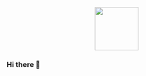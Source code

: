<div id="header" align="center">
  <img src="[![image](https://github.com/aaronb137/aaronb137/assets/6921499/b0c4bacf-914d-4948-830b-aca651792733)](https://media.tenor.com/TCMWkxIkF9IAAAAC/dancing-gopher.gif)
" width="100"/>
</div>

### Hi there 👋

<!--
**aaronb137/aaronb137** is a ✨ _special_ ✨ repository because its `README.md` (this file) appears on your GitHub profile.

Here are some ideas to get you started:

- 🔭 I’m currently working on ...
- 🌱 I’m currently learning ...
- 👯 I’m looking to collaborate on ...
- 🤔 I’m looking for help with ...
- 💬 Ask me about ...
- 📫 How to reach me: ...
- 😄 Pronouns: ...
- ⚡ Fun fact: ...
-->
